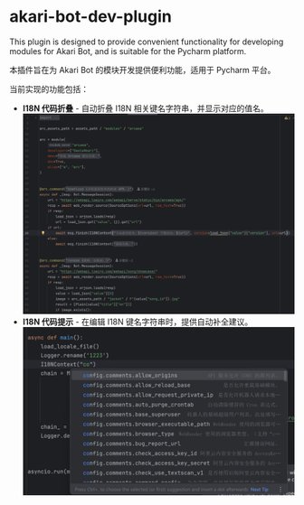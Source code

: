 # akari-bot-dev-plugin

<!-- Plugin description -->
This plugin is designed to provide convenient functionality for developing modules for Akari Bot, and is suitable for the Pycharm platform.

本插件旨在为 Akari Bot 的模块开发提供便利功能，适用于 Pycharm 平台。
<!-- Plugin description end -->

当前实现的功能包括：

- **I18N 代码折叠** - 自动折叠 I18N 相关键名字符串，并显示对应的值名。
![](./example1.png)
- **I18N 代码提示** - 在编辑 I18N 键名字符串时，提供自动补全建议。
![](./example2.png)
